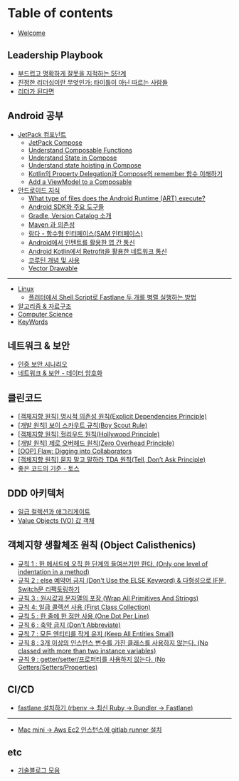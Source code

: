 # Table of contents

* [Welcome](README.md)

## Leadership Playbook

* [부드럽고 명확하게 잘못을 지적하는 5단계](leadership-playbook/quickstart.md)
* [진정한 리더십이란 무엇인가: 타이틀이 아닌 따르는 사람들](leadership-playbook/quickstart-1.md)
* [리더가 된다면](leadership-playbook/publish-your-docs.md)

## Android 공부&#x20;

* [JetPack 컴포넌트](basics/jetpack/README.md)
  * [JetPack Compose](basics/jetpack/openapi.md)
  * [Understand Composable Functions](basics/jetpack/openapi-1.md)
  * [Understand State in Compose](basics/jetpack/openapi-2.md)
  * [Understand state hoisting in Compose](basics/jetpack/openapi-3.md)
  * [Kotlin의 Property Delegation과 Compose의 remember 함수 이해하기](basics/jetpack/openapi-4.md)
  * [Add a ViewModel to a Composable](basics/jetpack/openapi-5.md)
* [안드로이드 지식](android/undefined/README.md)
  * [What type of files does the Android Runtime (ART) execute?](android/undefined/editor.md)
  * [Android SDK와 주요 도구들](android/undefined/markdown.md)
  * [Gradle, Version Catalog 소개](android/undefined/images-and-media.md)
  * [Maven 과 의존성](android/undefined/interactive-blocks.md)
  * [람다 - 함수형 인터페이스(SAM 인터페이스)](android/undefined/integrations.md)
  * [Android에서 인텐트를 활용한 앱 간 통신](android/undefined/integrations-1.md)
  * [Android Kotlin에서 Retrofit을 활용한 네트워크 통신](android/undefined/integrations-2.md)
  * [코루틴 개념 및 사용](android/undefined/integrations-3.md)
  * [Vector Drawable](android/undefined/vector-drawable.md)

***

* [Linux](linux.md)
  * [플러터에서 Shell Script로 Fastlane 두 개를 병렬 실행하는 방법](linux/shell-script-fastlane.md)
* [알고리즘 & 자료구조](and.md)
* [Computer Science](computer-science.md)
* [KeyWords](keywords.md)

## 네트워크 & 보안

* [인증 보안 시나리오](and-1/undefined.md)
* [네트워크 & 보안 - 데이터 암호화](and-1/and.md)

## 클린코드

* [\[객체지향 원칙\] 명시적 의존성 원칙(Explicit Dependencies Principle)](undefined/explicit-dependencies-principle.md)
* [\[개발 원칙\] 보이 스카우트 규칙(Boy Scout Rule)](undefined/boy-scout-rule.md)
* [ \[객체지향 원칙\] 헐리우드 원칙(Hollywood Principle)](undefined/hollywood-principle.md)
* [\[개발 원칙\] 제로 오버헤드 원칙(Zero Overhead Principle)](undefined/zero-overhead-principle.md)
* [\[OOP\] Flaw: Digging into Collaborators](undefined/oop-flaw-digging-into-collaborators.md)
* [\[객체지향 원칙\] 묻지 말고 말하라 TDA 원칙(Tell, Don’t Ask Principle)](undefined/tda-tell-dont-ask-principle.md)
* [좋은 코드의 기준 - 토스](undefined/undefined.md)

## DDD 아키텍처

* [일급 컬렉션과 애그리게이트](ddd/undefined.md)
* [Value Objects (VO) 값 객체](ddd/value-objects-vo.md)

## 객체지향 생활체조 원칙 (Object Calisthenics)

* [규칙 1 :  한 메서드에 오직 한 단계의 들여쓰기만 한다. (Only one level of indentation in a method)](object-calisthenics/1-.-only-one-level-of-indentation-in-a-method.md)
* [규칙 2 : else 예약어 금지 (Don't Use the ELSE Keyword) & 다형성으로 IF문, Switch문 리팩토링하기](object-calisthenics/2-else-dont-use-the-else-keyword.md)
* [규칙 3 : 원시값과 문자열의 포장 (Wrap All Primitives And Strings)](object-calisthenics/3-wrap-all-primitives-and-strings.md)
* [규칙 4: 일급 콜렉션 사용 (First Class Collection)](object-calisthenics/4-first-class-collection.md)
* [규칙 5 : 한 줄에 한 점만 사용 (One Dot Per Line)](object-calisthenics/5-one-dot-per-line.md)
* [규칙 6 : 축약 금지 (Don't Abbreviate)](object-calisthenics/6-dont-abbreviate.md)
* [규칙 7 : 모든 엔티티를 작게 유지 (Keep All Entities Small)](object-calisthenics/7-keep-all-entities-small.md)
* [규칙 8 : 3개 이상의 인스턴스 변수를 가진 클래스를 사용하지 않는다.  (No classed with more than two instance variables)](object-calisthenics/8-3-.-no-classed-with-more-than-two-instance-variables.md)
* [규칙 9 : getter/setter/프로퍼티를 사용하지 않는다. (No Getters/Setters/Properties)](object-calisthenics/9-getter-setter-.-no-getters-setters-properties.md)

## CI/CD

* [fastlane 설치하기 (rbenv → 최신 Ruby → Bundler → Fastlane)](ci-cd/fastlane-rbenv-ruby-bundler-fastlane.md)

***

* [Mac mini -> Aws Ec2 인스턴스에 gitlab runner 설치](mac-mini-greater-than-aws-ec2-gitlab-runner.md)

## etc

* [기술블로그 모음](etc/undefined.md)
